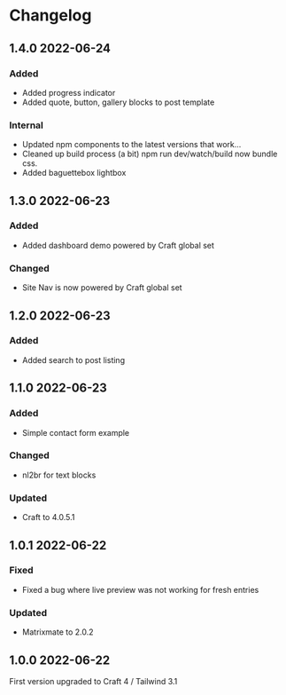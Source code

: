 # Changelog

## 1.4.0 2022-06-24

### Added

* Added progress indicator
* Added quote, button, gallery blocks to post template

### Internal

* Updated npm components to the latest versions that work...
* Cleaned up build process (a bit) npm run dev/watch/build now bundle css.
* Added baguettebox lightbox

## 1.3.0 2022-06-23

### Added

* Added dashboard demo powered by Craft global set

### Changed

* Site Nav is now powered by Craft global set

## 1.2.0 2022-06-23

### Added

* Added search to post listing

## 1.1.0 2022-06-23

### Added
* Simple contact form example

### Changed
* nl2br for text blocks

### Updated
* Craft to 4.0.5.1

## 1.0.1 2022-06-22

### Fixed

* Fixed a bug where live preview was not working for fresh entries

### Updated
* Matrixmate to 2.0.2

## 1.0.0 2022-06-22

First version upgraded to Craft 4 / Tailwind 3.1
